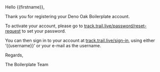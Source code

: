 Hello {{firstname}},

Thank you for registering your Deno Oak Boilerplate account.

To activate your account, please go to [track.trail.live/password/reset-request]({{origin}}/password/reset-request) to set your password.

You can then sign in to your account at [track.trail.live/sign-in]({{origin}}/sign-in), using either ‘{{username}}’ or your e-mail as the username.

Regards,

The Boilerplate Team
